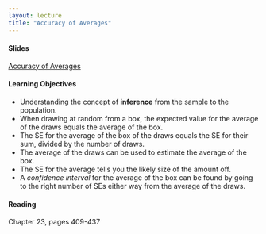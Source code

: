 ```yaml
---
layout: lecture
title: "Accuracy of Averages"
---
```


<h4>
	<span class="fa fa-picture-o fa-lg main-list-item-icon"></span>
	Slides
</h4>

<a href="https://docs.google.com/presentation/d/1FnUXMu_5qYST5Stou895O_vUjdAULxeyxhvrGImAVEA/pub?start=false&loop=false&delayms=3000" target="_blank">Accuracy of Averages</a>


<h4>
	<span class="fa fa-graduation-cap fa-lg main-list-item-icon"></span>
	Learning Objectives
</h4>

- Understanding the concept of __inference__ from the sample to the population.
- When drawing at random from a box, the expected value for the average of the draws
equals the average of the box.
- The SE for the average of the box of the draws equals the SE for their sum,
divided by the number of draws.
- The average of the draws can be used to estimate the average of the box.
- The SE for the average tells you the likely size of the amount off.
- A _confidence interval_ for the average of the box can be found by going to the right
number of SEs either way from the average of the draws.


<h4>
	<span class="fa fa-book fa-lg main-list-item-icon"></span>
	Reading
</h4>

Chapter 23, pages 409-437
